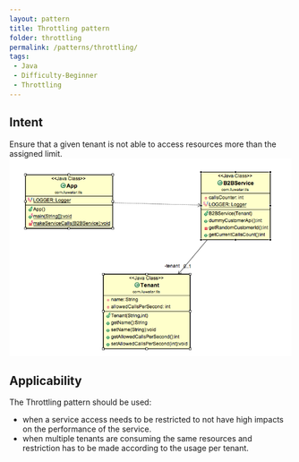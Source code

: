```yaml
---
layout: pattern
title: Throttling pattern
folder: throttling
permalink: /patterns/throttling/
tags:
 - Java
 - Difficulty-Beginner
 - Throttling
---
```


## Intent
Ensure that a given tenant is not able to access resources more than the assigned limit.
![alt text](./etc/throttling-patern.png "Throttling pattern")

## Applicability
The Throttling pattern should be used:

* when a service access needs to be restricted to not have high impacts on the performance of the service.
* when multiple tenants are consuming the same resources and restriction has to be made according to the usage per tenant.
